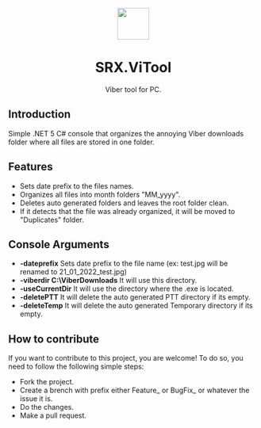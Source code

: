 <p align="center">
  <img width="64" align="center" src="https://icons.iconarchive.com/icons/papirus-team/papirus-apps/64/viber-icon.png">
</p>
<h1 align="center">
  SRX.ViTool
</h1>
<p align="center">
  Viber tool for PC.
</p>

## Introduction
Simple .NET 5 C# console that organizes the annoying Viber downloads folder where all files are stored in one folder.

## Features
- Sets date prefix to the files names.
- Organizes all files into month folders "MM_yyyy".
- Deletes auto generated folders and leaves the root folder clean.
- If it detects that the file was already organized, it will be moved to "Duplicates" folder.

## Console Arguments

- **-dateprefix** Sets date prefix to the file name (ex: test.jpg will be renamed to 21_01_2022_test.jpg)
- **-viberdir C:\ViberDownloads** It will use this directory.
- **-useCurrentDir** It will use the directory where the .exe is located.
- **-deletePTT** It will delete the auto generated PTT directory if its empty.
- **-deleteTemp** It will delete the auto generated Temporary directory if its empty.

## How to contribute
If you want to contribute to this project, you are welcome!
To do so, you need to follow the following simple steps:
- Fork the project.
- Create a brench with prefix either Feature_ or BugFix_ or whatever the issue it is.
- Do the changes.
- Make a pull request.